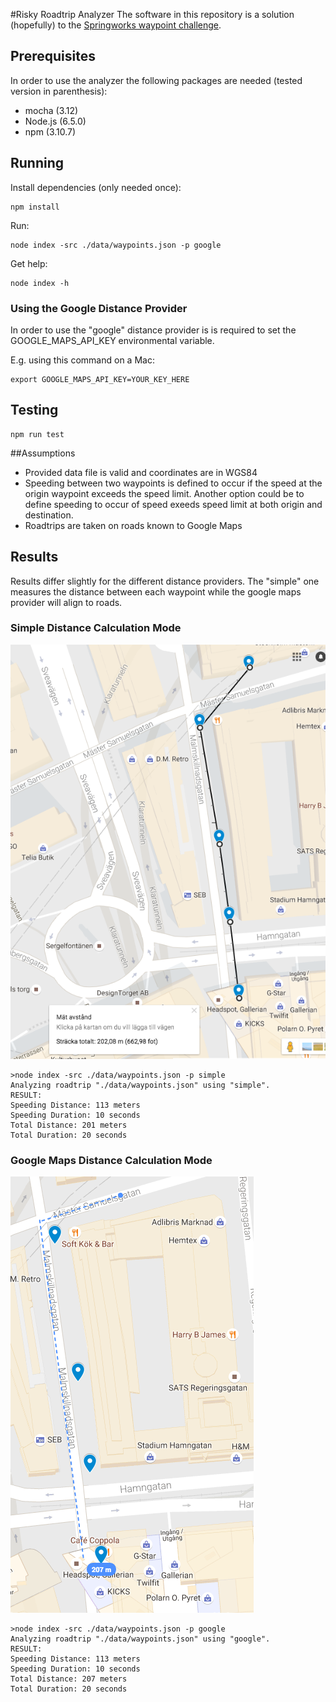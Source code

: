 #Risky Roadtrip Analyzer
The software in this repository is a solution (hopefully) to the
[Springworks waypoint challenge](https://github.com/Springworks/recruitment-waypoints-challenge).

## Prerequisites

In order to use the analyzer the following packages are needed 
(tested version in parenthesis):
- mocha (3.12)
- Node.js (6.5.0)
- npm (3.10.7)

## Running
Install dependencies (only needed once):
```
npm install
```
Run:
```
node index -src ./data/waypoints.json -p google
```
Get help:
```
node index -h
```

### Using the Google Distance Provider
In order to use the "google" distance provider is is required to set the 
GOOGLE_MAPS_API_KEY environmental variable.

E.g. using this command on a Mac:
```
export GOOGLE_MAPS_API_KEY=YOUR_KEY_HERE
```

## Testing
```
npm run test
```

##Assumptions

- Provided data file is valid and coordinates are in WGS84
- Speeding between two waypoints is defined to occur if the speed at the origin waypoint exceeds the speed limit. Another option could be to define speeding to occur of speed exeeds speed limit at both origin and destination.
- Roadtrips are taken on roads known to Google Maps

## Results
Results differ slightly for the different distance providers. The 
"simple" one measures the distance between each waypoint while the google maps provider will align to roads.

### Simple Distance Calculation Mode
![SimpleDistance](./images/simple-distance.png)

```
>node index -src ./data/waypoints.json -p simple 
Analyzing roadtrip "./data/waypoints.json" using "simple".
RESULT:
Speeding Distance: 113 meters
Speeding Duration: 10 seconds
Total Distance: 201 meters
Total Duration: 20 seconds
```

### Google Maps Distance Calculation Mode
![GoogleDistance](./images/google-distance.png)
```
>node index -src ./data/waypoints.json -p google
Analyzing roadtrip "./data/waypoints.json" using "google".
RESULT:
Speeding Distance: 113 meters
Speeding Duration: 10 seconds
Total Distance: 207 meters
Total Duration: 20 seconds
```